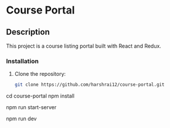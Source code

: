 # Course Portal

## Description
This project is a course listing portal built with React and Redux.

### Installation
1. Clone the repository:
   ```bash
   git clone https://github.com/harshrai12/course-portal.git

cd course-portal
npm install


npm run start-server

npm run dev
